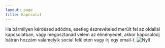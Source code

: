 ```yaml
---
layout: page
title: Kapcsolat
---
```


Ha bármilyen kérdésed adódna, esetleg észrevételed merült fel az oldallal kapcsolatban, vagy megosztanád velem az élményedet, akkor kapcsolódj bátran hozzám valamelyik social felületen vagy írj egy email-t. 
![Nyíl](https://alfablog.github.io/assets/img/Nyíl1.png)
